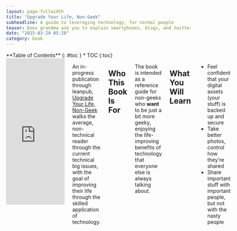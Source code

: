 ```yaml
---
layout: page-fullwidth
title: "Upgrade Your Life, Non-Geek"
subheadline: A guide to leveraging technology, for normal people
teaser: Does grandma ask you to explain smartphones, blogs, and twitter? Buy her this book.
date: "2015-03-24 05:28"
category: book
---
```

<div class="row">
<div class="medium-4 medium-push-8 columns" markdown="1">
<div class="panel radius" markdown="1">
**Table of Contents**
{: #toc }
*  TOC
{:toc}
</div>
</div><!-- /.medium-4.columns -->

<div class="medium-8 medium-pull-4 columns" markdown="1">
<iframe width="160" height="400" src="https://leanpub.com/upgrading-your-life-non-geek/embed" frameborder="0" allowtransparency="true"></iframe>

An in-progress publication through leanpub, [Upgrade Your Life, Non-Geek][1] walks the average, non-technical reader through the current technical big issues, with the goal of improving their life through the skilled application of technology.

[1]:https://leanpub.com/upgrading-your-life-non-geek


## Who This Book Is For

The book is intended as a reference guide for non-geeks who **want** to be just a bit more geeky, enjoying the life-improving benefits of technology that everyone else is always talking about.


## What You Will Learn

* Feel confident that your digital assets (your stuff) is backed up and secure
* Take better photos, control how they're shared
* Share important stuff with important people, but not with the nasty people

</div><!-- /.medium-8.columns -->
</div><!-- /.row -->
